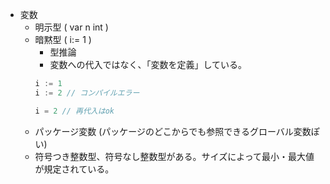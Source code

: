 - 変数
  - 明示型 ( var n int )
  - 暗黙型 ( i:= 1 )
    - 型推論
    - 変数への代入ではなく、「変数を定義」している。
    ```go
    i := 1
    i := 2 // コンパイルエラー

    i = 2 // 再代入はok
    ```
  - パッケージ変数 (パッケージのどこからでも参照できるグローバル変数ぽい)
  - 符号つき整数型、符号なし整数型がある。サイズによって最小・最大値が規定されている。
